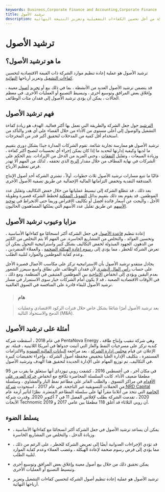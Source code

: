 ```yaml
---
keywords: Business,Corporate Finance and Accounting,Corporate Finance
title: ترشيد الأصول
description: ترشيد الأصول هو عملية إعادة تنظيم أصول الشركة من أجل تحسين الكفاءات التشغيلية وتعزيز النتيجة النهائية.
---
```


# ترشيد الأصول
## ما هو ترشيد الأصول؟

ترشيد الأصول هو عملية إعادة تنظيم موارد الشركة ذات القيمة الاقتصادية لتحسين [كفاءات التشغيل](/operationalefficiency) وتعزيز أرباحها [النهائية](/bottomline).

قد يتضمن ترشيد الأصول العديد من الأنشطة ، بما في ذلك بيع أو [تجريد](/divestiture) [أصول](/asset) معينة ، وإغلاق بعض المرافق وتوسيع أخرى ، وتبسيط التصنيع أو العمليات الأخرى. في معظم الحالات ، يمكن أن يؤدي ترشيد الأصول إلى فقدان مئات الوظائف.

## فهم ترشيد الأصول

[الترشيد](/rationalization) حول جعل الشركة والطريقة التي تعمل بها أكثر فعالية. الهدف هو زيادة كفاءة التشغيل والوصول إلى أعلى مستوى من الأداء من خلال القضاء على أي هدر والتأكد من استخدام أقل كمية من المدخلات لتحقيق أكبر قدر من المخرجات.

ترشيد الأصول هو ممارسة تجارية شائعة. تقوم الشركات المدارة جيدًا بشكل دوري بتقييم ما لديها وكيفية إدارتها لتحديد ما إذا كان يمكن إجراء أي تحسينات لتصبح أكثر كفاءة ، وزيادة المبيعات ، وتقليل [النفقات](/businessexpenses) ، وجني المزيد من الدخل من الإيرادات. يتم الحكم على الشركات في نهاية المطاف من خلال مقدار [الربح](/profit) الذي تحققه ، لذلك من المهم ألا تهدر فرص تعظيم الأرباح.

غالبًا ما تتبع مسارات ترشيد الأصول ثلاث خطوات. أولاً ، تشتري الشركة أحد أصول الإنتاج المتدفقة النقدية وتخفض التزاماتها المالية الإجمالية عن طريق تصفية الأصول الأخرى.

بعد ذلك ، قد تتطلع الشركة إلى تبسيط عملياتها من خلال خفض التكاليف وتقليل عدد الموظفين. قد يقوم بعد ذلك بتقييم بدائل [التمويل الممكنة](/financing) لخطط الشركة قصيرة وطويلة الأجل ، والبحث عن أسعار فائدة أفضل أو تكاليف الاقتراض وربما حتى الانخراط في [توحيد الأسهم](/reversesplit) عن طريق تقليل عدد الأسهم التي يملكها المساهمون الحاليون.

## مزايا وعيوب ترشيد الأصول

إعادة تنظيم [قاعدة الأصول](/asset-base) في جعل الشركة أكثر انسجامًا مع كفاءاتها الأساسية ، وتحسين العوائد ، والتخلص من المشاريع الخاسرة. من المهم ألا يتم التخلص من الكثير من الدهون. الجهود المبذولة لخفض التكاليف بشكل كبير واستراتيجية التحول يمكن أن تعرض الشركة للخطر ، مما يؤدي إلى [رسوم إعادة الهيكلة الضخمة](/restructuring-charge) ، والعملاء المنفردين ، وعدم كفاية الموظفين والموارد لتلبية الطلب.

يجادل منتقدو ترشيد الأصول بأن الاستراتيجية تركز على مكاسب الأعمال قصيرة الأجل على حساب [رأس المال البشري](/humancapital) لأن فقدان الوظائف على نطاق واسع سيعزز الشعور بعدم اليقين ويؤدي إلى انخفاض [الإنتاجية](/productivity) بين الموظفين المتبقين في المنظمة. ومع ذلك ، في الأوقات الاقتصادية الصعبة ، قد لا يكون أمام الشركات خيار سوى الاستمرار في مسار ترشيد الأصول للبقاء قادرة على المنافسة في السوق العالمية.

> ### هام

> يعد ترشيد الأصول أمرًا شائعًا بشكل خاص خلال فترات الركود الاقتصادي وعمليات الدمج والاستحواذ التالية (M&A).

>

## أمثلة على ترشيد الأصول

في عام 2018 ، أسقطت شركة PentaNova Energy ، وهي شركة تنقيب وإنتاج طاقة كندية تركز على مسرحيات النفط والغاز التي أثبتت جدواها في أمريكا اللاتينية ، قنبلة. تم الإعلان عن قيام [مجلس إدارة الشركة](/boardofdirectors) ، بعد مراجعة [البيانات المالية السنوية](/financial-statements) والالتزامات المستمرة ، بتكليف الإدارة العليا بتخفيض محفظة أصول الشركة ، وإجراء تخفيضات كبيرة في التكاليف. تم توزيع المهام على الإدارة الجديدة لتحقيق هذا الهدف وترشيد الأصول.

في مكان آخر ، في أغسطس 2016 ، كشفت روبي تيوزداي أنها ستغلق ما يقرب من 95 مطعمًا ضعيف الأداء. كانت السلسلة المحاصرة تكافح مع انخفاض [حركة المرور على الأقدام](/foot-traffic) في مراكز التسوق ، والطلب الفاتر على مطاعم نمط البار والمشاوي ، وسلسلة من الحملات التسويقية غير الناجحة. في عام 2017 ، استحوذت [شركة NRD Capital](/privateequity) [الخاصة](/privateequity) التي تتخذ من أتلانتا مقراً لها على سلسلة المطاعم المتعثرة. نظرًا لتأثير أزمة عام 2020 ، تقدمت الشركة بطلب لإفلاس الفصل 11 في 7 أكتوبر 2020. وقدرت شركة الأبحاث Technomic أن روبي الثلاثاء قد أغلق 118 مطعمًا بين عامي 2017 و 2019.

## يسلط الضوء

- يمكن أن يساعد ترشيد الأصول في جعل الشركة أكثر انسجامًا مع كفاءاتها الأساسية ، وزيادة الدخل ، والتخلص من المشاريع الخاسرة.

- قد تؤدي الإجراءات العدوانية أيضًا إلى تعريض الشركة للخطر ، على الرغم من ذلك ، مما يؤدي إلى فرض رسوم ضخمة لإعادة الهيكلة ، وغضب العملاء وعدم كفاية الموارد لتلبية الطلب.

- يمكن تحقيق ذلك من خلال بيع أصول معينة وإغلاق بعض المرافق وتوسيع أخرى وتبسيط التصنيع أو العمليات الأخرى.

- ترشيد الأصول هو عملية إعادة تنظيم أصول الشركة لتحسين كفاءات التشغيل وتعزيز أرباحها النهائية.

